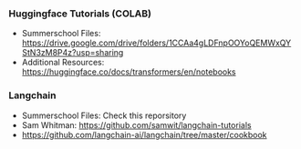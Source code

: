 ### Huggingface Tutorials (COLAB)

- Summerschool Files: https://drive.google.com/drive/folders/1CCAa4gLDFnpOOYoQEMWxQYStN3zM8P4z?usp=sharing
- Additional Resources: https://huggingface.co/docs/transformers/en/notebooks

### Langchain
- Summerschool Files: Check this reporsitory
- Sam Whitman: https://github.com/samwit/langchain-tutorials
- https://github.com/langchain-ai/langchain/tree/master/cookbook
